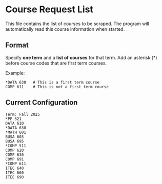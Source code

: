 # Course Request List

This file contains the list of courses to be scraped. The program will automatically read this course information when started.

## Format

Specify **one term** and a **list of courses** for that term. Add an asterisk (*) before course codes that are first term courses.

Example:
```
*DATA 630   # This is a first term course
COMP 611    # This is not a first term course
```

## Current Configuration

```
Term: Fall 2025
*PF 521
DATA 610
*DATA 630
*MATH 601
BUSA 603
BUSA 695
*COMP 511
COMP 620
COMP 630
COMP 691
*COMP 611
ITEC 640
ITEC 660
ITEC 690
```
